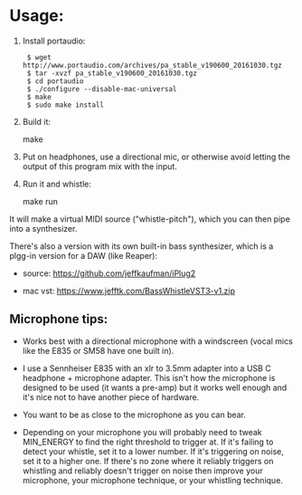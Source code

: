 # Usage:

1. Install portaudio:
   ```
    $ wget http://www.portaudio.com/archives/pa_stable_v190600_20161030.tgz
    $ tar -xvzf pa_stable_v190600_20161030.tgz
    $ cd portaudio
    $ ./configure --disable-mac-universal
    $ make
    $ sudo make install
   ```

2. Build it:

    make

3. Put on headphones, use a directional mic, or otherwise avoid letting the
   output of this program mix with the input.

4. Run it and whistle:

    make run

It will make a virtual MIDI source ("whistle-pitch"), which you can then pipe
into a synthesizer.

There's also a version with its own built-in bass synthesizer, which is a
plgg-in version for a DAW (like Reaper):

* source: https://github.com/jeffkaufman/iPlug2

* mac vst: https://www.jefftk.com/BassWhistleVST3-v1.zip

## Microphone tips:

* Works best with a directional microphone with a windscreen (vocal mics like
  the E835 or SM58 have one built in).

* I use a Sennheiser E835 with an xlr to 3.5mm adapter into a USB C headphone +
  microphone adapter.  This isn't how the microphone is designed to be used (it
  wants a pre-amp) but it works well enough and it's nice not to have another
  piece of hardware.

* You want to be as close to the microphone as you can bear.

* Depending on your microphone you will probably need to tweak MIN_ENERGY to find
  the right threshold to trigger at.  If it's failing to detect your whistle, set
  it to a lower number.  If it's triggering on noise, set it to a higher one.  If
  there's no zone where it reliably triggers on whistling and reliably doesn't
  trigger on noise then improve your microphone, your microphone technique, or
  your whistling technique.

